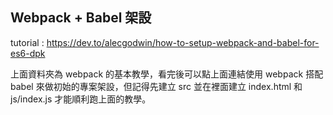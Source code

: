 Webpack + Babel 架設
------
tutorial : https://dev.to/alecgodwin/how-to-setup-webpack-and-babel-for-es6-dpk

上面資料夾為 webpack 的基本教學，看完後可以點上面連結使用 webpack 搭配 babel 來做初始的專案架設，但記得先建立 src 並在裡面建立 index.html 和 js/index.js 才能順利跑上面的教學。

